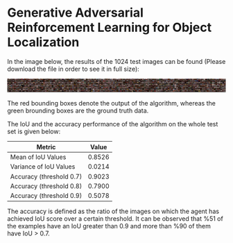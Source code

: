 # Generative Adversarial Reinforcement Learning for Object Localization

In the image below, the results of the 1024 test images can be found (Please download the file in order to see it in full size):

![1024 Test Images](test_index.jpg)

The red bounding boxes denote the output of the algorithm, whereas the green brounding boxes are the ground truth data. 

The IoU and the accuracy performance of the algorithm on the whole test set is given below: 

| Metric                    | Value  |
| ------------------------- |:------:|
| Mean of IoU Values        | 0.8526 |
| Variance of IoU Values    | 0.0214 |
| Accuracy (threshold 0.7)  | 0.9023 |
| Accuracy (threshold 0.8)  | 0.7900 |
| Accuracy (threshold 0.9)  | 0.5078 |

The accuracy is defined as the ratio of the images on which the agent has achieved IoU score over a certain threshold. It can be observed that %51 of the examples have an IoU greater than 0.9 and more than %90 of them have IoU > 0.7.
